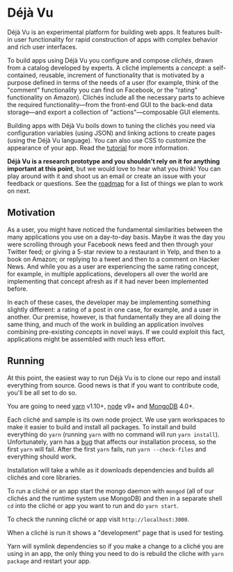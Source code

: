 # Déjà Vu

Déjà Vu is an experimental platform for building web apps. It features
built-in user functionality for rapid construction of apps
with complex behavior and rich user interfaces.

To build apps using Déjà Vu you configure and compose *clichés*, drawn from a catalog
developed by experts. A cliché implements a *concept*: a self-contained,
reusable, increment of functionality that is motivated by a purpose defined in
terms of the needs of a user (for example, think of the "comment" functionality
you can find on Facebook, or the "rating" functionality on Amazon).
Clichés include all the necessary parts to achieve the required
functionality&mdash;from the front-end GUI to the back-end data
storage&mdash;and export a collection of "actions"&mdash;composable GUI elements.

Building apps with Déjà Vu boils down to tuning the clichés you need via
configuration variables (using JSON) and linking actions to create pages (using
the Déjà Vu language). You can also use CSS to customize the appearance of your
app. Read the [tutorial](docs/tutorial.md) for more information.

**Déjà Vu is a research prototype and you shouldn't rely on it for anything
important at this point**, but we would love to hear what you think!
You can play around with it and shoot us an email or create an issue with your
feedback or questions. See the [roadmap](ROADMAP.md) for a list of things
we plan to work on next.

## Motivation

As a user, you might have noticed the fundamental similarities between the
many applications you use on a day-to-day basis. Maybe it was the day you
were scrolling through your Facebook news feed and then through your
Twitter feed; or giving a 5-star review to a restaurant in Yelp, and then
to a book on Amazon; or replying to a tweet and then to a comment on Hacker
News. And while you as a user are experiencing the same rating concept, for
example, in multiple applications, developers all over the world are
implementing that concept afresh as if it had never been implemented before.

In each of these cases, the developer may be implementing something slightly
different: a rating of a post in one case, for example, and a user in another.
Our premise, however, is that fundamentally they are all doing the same thing,
and much of the work in building an application involves combining pre-existing
*concepts* in novel ways. If we could exploit this fact, applications might be
assembled with much less effort.

## Running

At this point, the easiest way to run Déjà Vu is to clone our repo and install
everything from source. Good news is that if you want to contribute code, you'll
be all set to do so.

You are going to need [yarn](https://yarnpkg.com) v1.10+,
[node](https://nodejs.org) v9+ and [MongoDB](https://www.mongodb.com/) 4.0+.

Each cliché and sample is its own node project. We use yarn workspaces to make
it easier to build and install all packages. To install and build everything
do `yarn` (running `yarn` with no command will run `yarn install`). Unfortunately,
yarn has a [bug](https://github.com/yarnpkg/yarn/issues/3421) that
affects our installation process, so the first `yarn` will fail. After
the first `yarn` fails, run `yarn --check-files` and everything should work.

Installation will take a while as it downloads dependencies and builds all
clichés and core libraries. 

To run a cliché or an app start the mongo daemon with `mongod` (all of our clichés
and the runtime system use MongoDB) and then in a separate shell `cd` into the
cliché or app you want to run and do `yarn start`.

To check the running cliché or app visit `http://localhost:3000`.

When a cliché is run it shows a "development" page that is used for testing.

Yarn will symlink dependencies so if you make a change to a cliché you are using
in an app, the only thing you need to do is rebuild the cliche with
`yarn package` and restart your app.
